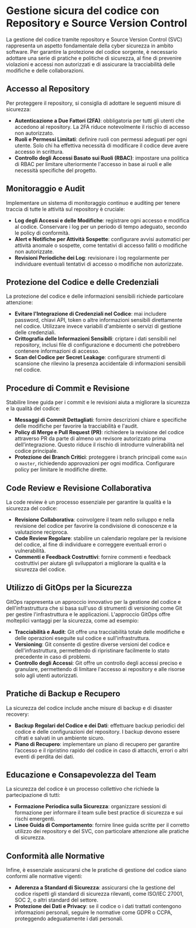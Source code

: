 # Gestione sicura del codice con Repository e Source Version Control

La gestione del codice tramite repository e Source Version Control (SVC) rappresenta un aspetto fondamentale della cyber sicurezza in ambito software. Per garantire la protezione del codice sorgente, è necessario adottare una serie di pratiche e politiche di sicurezza, al fine di prevenire violazioni e accessi non autorizzati e di assicurare la tracciabilità delle modifiche e delle collaborazioni.

## Accesso al Repository

Per proteggere il repository, si consiglia di adottare le seguenti misure di sicurezza:

- **Autenticazione a Due Fattori (2FA)**: obbligatoria per tutti gli utenti che accedono al repository. La 2FA riduce notevolmente il rischio di accesso non autorizzato.
- **Ruoli e Permessi Limitati**: definire ruoli con permessi adeguati per ogni utente. Solo chi ha effettiva necessità di modificare il codice deve avere accesso in scrittura.
- **Controllo degli Accessi Basato sui Ruoli (RBAC)**: impostare una politica di RBAC per limitare ulteriormente l'accesso in base ai ruoli e alle necessità specifiche del progetto.

## Monitoraggio e Audit

Implementare un sistema di monitoraggio continuo e auditing per tenere traccia di tutte le attività sul repository è cruciale:

- **Log degli Accessi e delle Modifiche**: registrare ogni accesso e modifica al codice. Conservare i log per un periodo di tempo adeguato, secondo le policy di conformità.
- **Alert e Notifiche per Attività Sospette**: configurare avvisi automatici per attività anomale o sospette, come tentativi di accesso falliti o modifiche non autorizzate.
- **Revisioni Periodiche dei Log**: revisionare i log regolarmente per individuare eventuali tentativi di accesso o modifiche non autorizzate.

## Protezione del Codice e delle Credenziali

La protezione del codice e delle informazioni sensibili richiede particolare attenzione:

- **Evitare l'Integrazione di Credenziali nel Codice**: mai includere password, chiavi API, token o altre informazioni sensibili direttamente nel codice. Utilizzare invece variabili d'ambiente o servizi di gestione delle credenziali.
- **Crittografia delle Informazioni Sensibili**: criptare i dati sensibili nel repository, inclusi file di configurazione e documenti che potrebbero contenere informazioni di accesso.
- **Scan del Codice per Secret Leakage**: configurare strumenti di scansione che rilevino la presenza accidentale di informazioni sensibili nel codice.

## Procedure di Commit e Revisione

Stabilire linee guida per i commit e le revisioni aiuta a migliorare la sicurezza e la qualità del codice:

- **Messaggi di Commit Dettagliati**: fornire descrizioni chiare e specifiche delle modifiche per favorire la tracciabilità e l'audit.
- **Policy di Merge e Pull Request (PR)**: richiedere la revisione del codice attraverso PR da parte di almeno un revisore autorizzato prima dell’integrazione. Questo riduce il rischio di introdurre vulnerabilità nel codice principale.
- **Protezione dei Branch Critici**: proteggere i branch principali come `main` o `master`, richiedendo approvazioni per ogni modifica. Configurare policy per limitare le modifiche dirette.

## Code Review e Revisione Collaborativa

La code review è un processo essenziale per garantire la qualità e la sicurezza del codice:

- **Revisione Collaborativa**: coinvolgere il team nello sviluppo e nella revisione del codice per favorire la condivisione di conoscenze e la valutazione reciproca.
- **Code Review Regolare**: stabilire un calendario regolare per la revisione del codice, al fine di individuare e correggere eventuali errori o vulnerabilità.
- **Commenti e Feedback Costruttivi**: fornire commenti e feedback costruttivi per aiutare gli sviluppatori a migliorare la qualità e la sicurezza del codice.

## Utilizzo di GitOps per la Sicurezza

GitOps rappresenta un approccio innovativo per la gestione del codice e dell'infrastruttura che si basa sull'uso di strumenti di versioning come Git per gestire l'infrastruttura e le applicazioni. L'approccio GitOps offre molteplici vantaggi per la sicurezza, come ad esempio:

- **Tracciabilità e Audit**: Git offre una tracciabilità totale delle modifiche e delle operazioni eseguite sul codice e sull'infrastruttura.
- **Versioning**: Git consente di gestire diverse versioni del codice e dell'infrastruttura, permettendo di ripristinare facilmente lo stato precedente in caso di problemi.
- **Controllo degli Accessi**: Git offre un controllo degli accessi preciso e granulare, permettendo di limitare l'accesso ai repository e alle risorse solo agli utenti autorizzati.

## Pratiche di Backup e Recupero

La sicurezza del codice include anche misure di backup e di disaster recovery:

- **Backup Regolari del Codice e dei Dati**: effettuare backup periodici del codice e delle configurazioni del repository. I backup devono essere cifrati e salvati in un ambiente sicuro.
- **Piano di Recupero**: implementare un piano di recupero per garantire l’accesso e il ripristino rapido del codice in caso di attacchi, errori o altri eventi di perdita dei dati.

## Educazione e Consapevolezza del Team

La sicurezza del codice è un processo collettivo che richiede la partecipazione di tutti:

- **Formazione Periodica sulla Sicurezza**: organizzare sessioni di formazione per informare il team sulle best practice di sicurezza e sui rischi emergenti.
- **Linee Guida di Comportamento**: fornire linee guida scritte per il corretto utilizzo dei repository e del SVC, con particolare attenzione alle pratiche di sicurezza.

## Conformità alle Normative

Infine, è essenziale assicurarsi che le pratiche di gestione del codice siano conformi alle normative vigenti:

- **Aderenza a Standard di Sicurezza**: assicurarsi che la gestione del codice rispetti gli standard di sicurezza rilevanti, come ISO/IEC 27001, SOC 2, o altri standard del settore.
- **Protezione dei Dati e Privacy**: se il codice o i dati trattati contengono informazioni personali, seguire le normative come GDPR o CCPA, proteggendo adeguatamente i dati personali.
